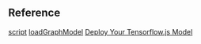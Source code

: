 ## Reference
[script](https://www.tensorflow.org/js/tutorials/conversion/import_saved_model)
[loadGraphModel](https://www.tensorflow.org/js/guide/conversion)
[Deploy Your Tensorflow.js Model](https://medium.com/teacode-io/deploy-your-tensorflow-js-model-using-aws-lambda-31b1757254e2)